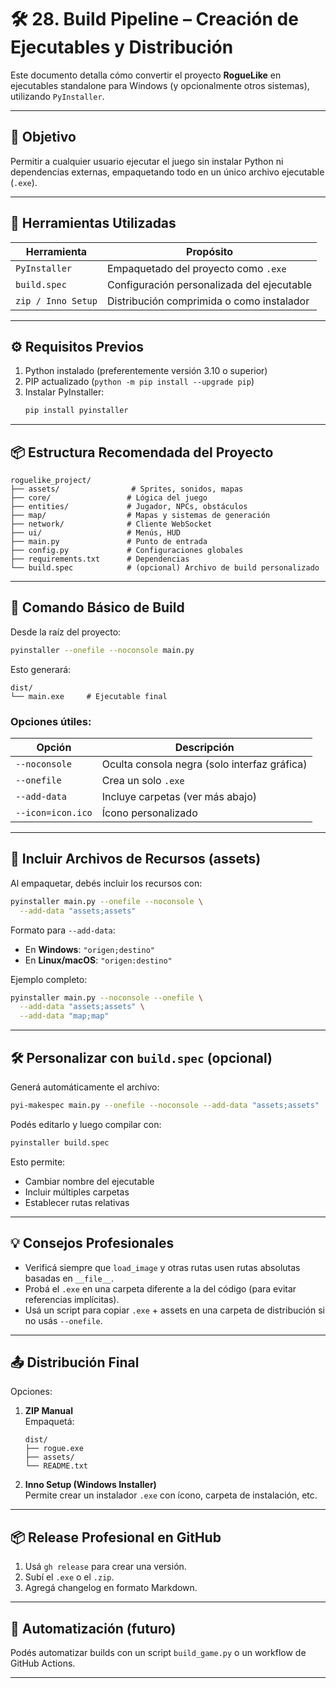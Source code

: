 # 🛠️ 28. Build Pipeline – Creación de Ejecutables y Distribución

Este documento detalla cómo convertir el proyecto **RogueLike** en ejecutables standalone para Windows (y opcionalmente otros sistemas), utilizando `PyInstaller`.

---

## 🎯 Objetivo

Permitir a cualquier usuario ejecutar el juego sin instalar Python ni dependencias externas, empaquetando todo en un único archivo ejecutable (`.exe`).

---

## 🧰 Herramientas Utilizadas

| Herramienta     | Propósito                                        |
|-----------------|--------------------------------------------------|
| `PyInstaller`   | Empaquetado del proyecto como `.exe`             |
| `build.spec`    | Configuración personalizada del ejecutable       |
| `zip / Inno Setup` | Distribución comprimida o como instalador      |

---

## ⚙️ Requisitos Previos

1. Python instalado (preferentemente versión 3.10 o superior)
2. PIP actualizado (`python -m pip install --upgrade pip`)
3. Instalar PyInstaller:
   ```bash
   pip install pyinstaller
   ```

---

## 📦 Estructura Recomendada del Proyecto

```
roguelike_project/
├── assets/                # Sprites, sonidos, mapas
├── core/                 # Lógica del juego
├── entities/             # Jugador, NPCs, obstáculos
├── map/                  # Mapas y sistemas de generación
├── network/              # Cliente WebSocket
├── ui/                   # Menús, HUD
├── main.py               # Punto de entrada
├── config.py             # Configuraciones globales
├── requirements.txt      # Dependencias
└── build.spec            # (opcional) Archivo de build personalizado
```

---

## 🔨 Comando Básico de Build

Desde la raíz del proyecto:

```bash
pyinstaller --onefile --noconsole main.py
```

Esto generará:

```
dist/
└── main.exe     # Ejecutable final
```

### Opciones útiles:

| Opción            | Descripción                                  |
|-------------------|----------------------------------------------|
| `--noconsole`     | Oculta consola negra (solo interfaz gráfica) |
| `--onefile`       | Crea un solo `.exe`                          |
| `--add-data`      | Incluye carpetas (ver más abajo)             |
| `--icon=icon.ico` | Ícono personalizado                          |

---

## 🧳 Incluir Archivos de Recursos (assets)

Al empaquetar, debés incluir los recursos con:

```bash
pyinstaller main.py --onefile --noconsole \
  --add-data "assets;assets"
```

Formato para `--add-data`:

- En **Windows**: `"origen;destino"`
- En **Linux/macOS**: `"origen:destino"`

Ejemplo completo:

```bash
pyinstaller main.py --noconsole --onefile \
  --add-data "assets;assets" \
  --add-data "map;map"
```

---

## 🛠️ Personalizar con `build.spec` (opcional)

Generá automáticamente el archivo:

```bash
pyi-makespec main.py --onefile --noconsole --add-data "assets;assets"
```

Podés editarlo y luego compilar con:

```bash
pyinstaller build.spec
```

Esto permite:

- Cambiar nombre del ejecutable
- Incluir múltiples carpetas
- Establecer rutas relativas

---

## 💡 Consejos Profesionales

- Verificá siempre que `load_image` y otras rutas usen rutas absolutas basadas en `__file__`.
- Probá el `.exe` en una carpeta diferente a la del código (para evitar referencias implícitas).
- Usá un script para copiar `.exe` + assets en una carpeta de distribución si no usás `--onefile`.

---

## 📤 Distribución Final

Opciones:

1. **ZIP Manual**  
   Empaquetá:
   ```
   dist/
   ├── rogue.exe
   ├── assets/
   └── README.txt
   ```

2. **Inno Setup (Windows Installer)**  
   Permite crear un instalador `.exe` con ícono, carpeta de instalación, etc.

---

## 📦 Release Profesional en GitHub

1. Usá `gh release` para crear una versión.
2. Subí el `.exe` o el `.zip`.
3. Agregá changelog en formato Markdown.

---

## 🔄 Automatización (futuro)

Podés automatizar builds con un script `build_game.py` o un workflow de GitHub Actions.

---